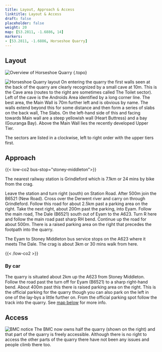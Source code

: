 ```yaml
---
title: Layout, Approach & Access
linktitle: Layout & Access
draft: false
placeholder: false
weight: 20
map: [53.2811, -1.6886, 14]
markers: 
- [53.2811, -1.6886, Horseshoe Quarry]
---
```





## Layout

![Overview of Horseshoe Quarry](/img/peak/stoney/horseshoe-quarry-overview.jpg "Horeshoe Quarry from the south east")
{.topo}


![Horseshoe Quarry layout](/img/peak/stoney/horseshoe-layout-700px.png)
On entering the quarry the first walls seen at the back of the quarry are clearly recognized by a small cave at 10m. This is the Cave area (routes to the right are sometimes called The Toilet sector). Left of the cave is the Androids Area identified by a long corner line. The best area, the Main Wall is 70m further left and is obvious by name. The walls extend beyond this for some distance and then form a series of slabs on the back wall, The Slabs. On the left-hand side of this and facing towards Main wall are a steep yellowish wall (Heart Buttress) and a bay (Gouranga Bay). Above the Main Wall lies the recently developed Upper Tier.

The sectors are listed in a clockwise, left to right order with the upper tiers first.

## Approach


{{< low-co2 bus-stop="stoney-middleton">}}

The nearest railway station is Grindleford which is 7.1km or 24 mins by bike from the crag. 

Leave the station and turn right (south) on Station Road. After 500m join the B6521 (New Road). Cross over the Derwent river and carry on through Grindleford. Follow this road for about 2.5km past a parking area on the right. Take the next right, about 200m past the parking, into Eyam. Follow the main road, The Dale (B6521) south out of Eyam to the A623. Turn R here and follow the main road past sharp RH bend. Continue up the road for about 500m. There is a raised parking area on the right that precedes the footpath into the quarry.

The Eyam to Stoney Middleton bus service stops on the A623 where it meets The Dale. The crag is about 3km or 30 mins walk from here.

{{< /low-co2 >}}

### By car

The quarry is situated about 2km up the A623 from Stoney Middleton. Follow the road past the turn off for Eyam (B6521) to a sharp right-hand bend. About 400m past this there is raised parking area on the right. This is the official parking for the quarry though you can also park on the left in one of the lay-bys a little further on. From the official parking spot follow the track into the quarry. See [map below](#map) for more info.

## Access

![BMC notice](/img/peak/stoney/horseshoe-bmc-access-400.jpg) The BMC now owns half the quarry (shown on the right) and that part of the quarry is freely accessible. Although there is no right to access the other parts of the quarry there have not been any issues and people climb there too.
